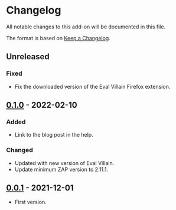 # Changelog
All notable changes to this add-on will be documented in this file.

The format is based on [Keep a Changelog](https://keepachangelog.com/en/1.0.0/).

## Unreleased
### Fixed
- Fix the downloaded version of the Eval Villain Firefox extension.

## [0.1.0] - 2022-02-10

### Added
- Link to the blog post in the help.

### Changed
- Updated with new version of Eval Villain.
- Update minimum ZAP version to 2.11.1.

## [0.0.1] - 2021-12-01

- First version.

[0.1.0]: https://github.com/zaproxy/zap-extensions/releases/evalvillain-v0.1.0
[0.0.1]: https://github.com/zaproxy/zap-extensions/releases/evalvillain-v0.0.1
